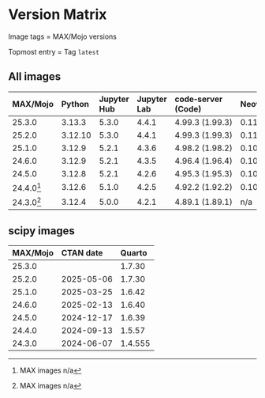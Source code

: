 # Version Matrix

Image tags = MAX/Mojo versions

Topmost entry = Tag `latest`

## All images

| MAX/Mojo   | Python     | Jupyter Hub | Jupyter Lab | code‑server (Code) | Neovim | Git    | Git LFS | Pandoc | Linux distro |
|:-----------|:-----------|:------------|:------------|:-------------------|:-------|:-------|:--------|:-------|:-------------|
| 25.3.0     | 3.13.3     | 5.3.0       | 4.4.1       | 4.99.3 (1.99.3)    | 0.11.1 | 2.49.0 | 3.6.1   | 3.6.3  | Debian 12    |
| 25.2.0     | 3.12.10    | 5.3.0       | 4.4.1       | 4.99.3 (1.99.3)    | 0.11.1 | 2.49.0 | 3.6.1   | 3.6.3  | Debian 12    |
| 25.1.0     | 3.12.9     | 5.2.1       | 4.3.6       | 4.98.2 (1.98.2)    | 0.10.4 | 2.49.0 | 3.6.1   | 3.4    | Debian 12    |
| 24.6.0     | 3.12.9     | 5.2.1       | 4.3.5       | 4.96.4 (1.96.4)    | 0.10.4 | 2.48.1 | 3.6.1   | 3.4    | Debian 12    |
| 24.5.0     | 3.12.8     | 5.2.1       | 4.2.6       | 4.95.3 (1.95.3)    | 0.10.2 | 2.47.1 | 3.6.0   | 3.4    | Debian 12    |
| 24.4.0[^1] | 3.12.6     | 5.1.0       | 4.2.5       | 4.92.2 (1.92.2)    | 0.10.1 | 2.46.1 | 3.5.1   | 3.2    | Debian 12    |
| 24.3.0[^1] | 3.12.4     | 5.0.0       | 4.2.1       | 4.89.1 (1.89.1)    | n/a    | 2.45.2 | 3.5.1   | 3.1.11 | Debian 12    |

[^1]: MAX images n/a

## scipy images

| MAX/Mojo | CTAN date  | Quarto  |
|:---------|:-----------|:--------|
| 25.3.0   |            | 1.7.30  |
| 25.2.0   | 2025-05-06 | 1.7.30  |
| 25.1.0   | 2025-03-25 | 1.6.42  |
| 24.6.0   | 2025-02-13 | 1.6.40  |
| 24.5.0   | 2024-12-17 | 1.6.39  |
| 24.4.0   | 2024-09-13 | 1.5.57  |
| 24.3.0   | 2024-06-07 | 1.4.555 |
